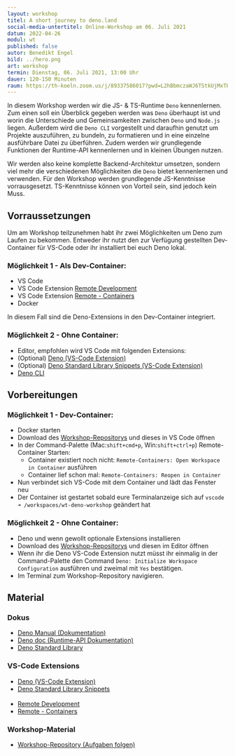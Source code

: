 ```yaml
---
layout: workshop
titel: A short journey to deno.land
social-media-untertitel: Online-Workshop am 06. Juli 2021
datum: 2022-04-26
modul: wt
published: false
autor: Benedikt Engel
bild: ../hero.png
art: workshop
termin: Dienstag, 06. Juli 2021, 13:00 Uhr
dauer: 120-150 Minuten
raum: https://th-koeln.zoom.us/j/89337586017?pwd=L2hBbmczaWJ6TStkUjMxTHlRc0ZhUT09
---
```


In diesem Workshop werden wir die JS- & TS-Runtime `Deno` kennenlernen. Zum einen soll ein Überblick gegeben werden was `Deno` überhaupt ist und worin die Unterschiede und Gemeinsamkeiten zwischen `Deno` und `Node.js` liegen. Außerdem wird die `Deno CLI` vorgestellt und daraufhin genutzt um Projekte auszuführen, zu bundeln, zu formatieren und in eine einzelne ausführbare Datei zu überführen. Zudem werden wir grundlegende Funktionen der Runtime-API kennenlernen und in kleinen Übungen nutzen.

Wir werden also keine komplette Backend-Architektur umsetzen, sondern viel mehr die verschiedenen Möglichkeiten die `Deno` bietet kennenlernen und verwenden. Für den Workshop werden grundlegende JS-Kenntnisse vorrausgesetzt. TS-Kenntnisse können von Vorteil sein, sind jedoch kein Muss.

## Vorraussetzungen

Um am Workshop teilzunehmen habt ihr zwei Möglichkeiten um Deno zum Laufen zu bekommen.
Entweder ihr nutzt den zur Verfügung gestellten Dev-Container für VS-Code oder ihr installiert bei euch Deno lokal.

### Möglichkeit 1 - Als Dev-Container:

- VS Code
- VS Code Extension [Remote Development](https://marketplace.visualstudio.com/items?itemName=ms-vscode-remote.vscode-remote-extensionpack)
- VS Code Extension [Remote - Containers](https://marketplace.visualstudio.com/items?itemName=ms-vscode-remote.remote-containers)
- Docker

In diesem Fall sind die Deno-Extensions in den Dev-Container integriert.

### Möglichkeit 2 - Ohne Container:

- Editor, empfohlen wird VS Code mit folgenden Extensions:
- (Optional) [Deno (VS-Code Extension)](https://marketplace.visualstudio.com/items?itemName=denoland.vscode-deno)
- (Optional) [Deno Standard Library Snippets (VS-Code Extension)](https://marketplace.visualstudio.com/items?itemName=laurencebahiirwa.deno-std-lib-snippets)
- [Deno CLI](https://deno.land/#installation)

## Vorbereitungen

### Möglichkeit 1 - Dev-Container:

- Docker starten
- Download des [Workshop-Repositorys](https://github.com/BenediktEngel/wt-deno-workshop) und dieses in VS Code öffnen
- In der Command-Palette (Mac:`shift+cmd+p`, Win:`shift+ctrl+p`) Remote-Container Starten:
  - Container existiert noch nicht: `Remote-Containers: Open Workspace in Container` ausführen
  - Container lief schon mal: `Remote-Containers: Reopen in Container`
- Nun verbindet sich VS-Code mit dem Container und lädt das Fenster neu
- Der Container ist gestartet sobald eure Terminalanzeige sich auf `vscode ➜ /workspaces/wt-deno-workshop` geändert hat

### Möglichkeit 2 - Ohne Container:

- Deno und wenn gewollt optionale Extensions installieren
- Download des [Workshop-Repositorys](https://github.com/BenediktEngel/wt-deno-workshop) und diesen im Editor öffnen
- Wenn ihr die Deno VS-Code Extension nutzt müsst ihr einmalig in der Command-Palette den Command `Deno: Initialize Workspace Configuration` ausführen und zweimal mit `Yes` bestätigen.
- Im Terminal zum Workshop-Repository navigieren.

## Material

### Dokus

- [Deno Manual (Dokumentation)](https://deno.land/manual)
- [Deno doc (Runtime-API Dokumentation)](https://doc.deno.land/builtin/stable)
- [Deno Standard Library](https://deno.land/std)

### VS-Code Extensions

- [Deno (VS-Code Extension)](https://marketplace.visualstudio.com/items?itemName=denoland.vscode-deno)
- [Deno Standard Library Snippets](https://marketplace.visualstudio.com/items?itemName=laurencebahiirwa.deno-std-lib-snippets)
<br /><br/>
- [Remote Development](https://marketplace.visualstudio.com/items?itemName=ms-vscode-remote.vscode-remote-extensionpack)
- [Remote - Containers](https://marketplace.visualstudio.com/items?itemName=ms-vscode-remote.remote-containers)

### Workshop-Material

- [Workshop-Repository (Aufgaben folgen)](https://github.com/BenediktEngel/wt-deno-workshop)
